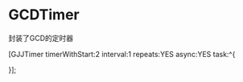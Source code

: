 # GCDTimer

封装了GCD的定时器

[GJJTimer timerWithStart:2 interval:1 repeats:YES async:YES task:^{
        
}];
